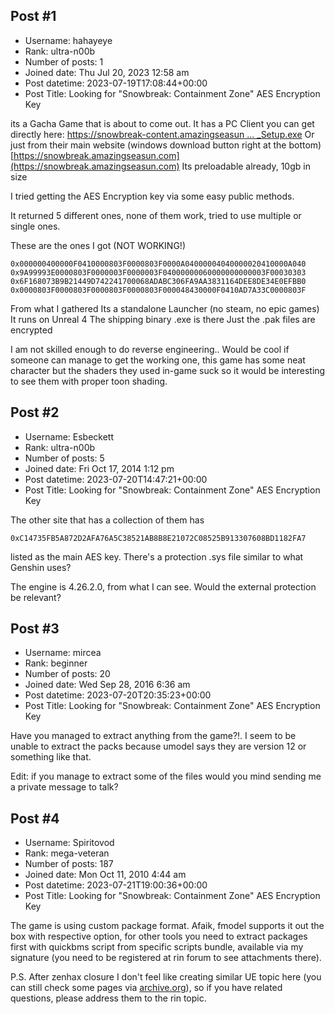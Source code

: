## Post #1
- Username: hahayeye
- Rank: ultra-n00b
- Number of posts: 1
- Joined date: Thu Jul 20, 2023 12:58 am
- Post datetime: 2023-07-19T17:08:44+00:00
- Post Title: Looking for "Snowbreak: Containment Zone" AES Encryption Key

its a Gacha Game that is about to come out. 
It has a PC Client you can get directly here: 
[https://snowbreak-content.amazingseasun ... _Setup.exe](https://snowbreak-content.amazingseasuncdn.com/ob202307/launcher/seasun/setup/Snow_Setup.exe)
Or just from their main website (windows download button right at the bottom)
[https://snowbreak.amazingseasun.com](https://snowbreak.amazingseasun.com)
Its preloadable already, 10gb in size

I tried getting the AES Encryption key via some easy public methods.

It returned 5 different ones, none of them work, tried to use multiple or single ones.

These are the ones I got (NOT WORKING!)

```
0x000000400000F0410000803F0000803F0000A04000004040000020410000A040
0x9A99993E0000803F0000003F0000003F04000000060000000000003F00030303
0x6F168073B9B21449D742241700068ADABC306FA9AA3831164DEE8DE34E0EFBB0
0x0000803F0000803F0000803F0000803F000048430000F0410AD7A33C0000803F
```


From what I gathered
Its a standalone Launcher (no steam, no epic games)
It runs on Unreal 4
The shipping binary .exe is there
Just the .pak files are encrypted

I am not skilled enough to do reverse engineering.. Would be cool if someone can manage to get the working one, this game has some neat character but the shaders they used in-game suck so it would be interesting to see them with proper toon shading.
## Post #2
- Username: Esbeckett
- Rank: ultra-n00b
- Number of posts: 5
- Joined date: Fri Oct 17, 2014 1:12 pm
- Post datetime: 2023-07-20T14:47:21+00:00
- Post Title: Looking for "Snowbreak: Containment Zone" AES Encryption Key

The other site that has a collection of them has 
```
0xC14735FB5A872D2AFA76A5C38521AB8B8E21072C08525B913307608BD1182FA7
```

listed as the main AES key. There's a protection .sys file similar to what Genshin uses?

The engine is 4.26.2.0, from what I can see. Would the external protection be relevant?
## Post #3
- Username: mircea
- Rank: beginner
- Number of posts: 20
- Joined date: Wed Sep 28, 2016 6:36 am
- Post datetime: 2023-07-20T20:35:23+00:00
- Post Title: Looking for "Snowbreak: Containment Zone" AES Encryption Key

Have you managed to extract anything from the game?!. I seem to be unable to extract the packs because umodel says they are version 12 or something like that.

Edit: if you manage to extract some of the files would you mind sending me a private message to talk?
## Post #4
- Username: Spiritovod
- Rank: mega-veteran
- Number of posts: 187
- Joined date: Mon Oct 11, 2010 4:44 am
- Post datetime: 2023-07-21T19:00:36+00:00
- Post Title: Looking for "Snowbreak: Containment Zone" AES Encryption Key

The game is using custom package format. Afaik, fmodel supports it out the box with respective option, for other tools you need to extract packages first with quickbms script from specific scripts bundle, available via my signature (you need to be registered at rin forum to see attachments there). 

P.S. After zenhax closure I don't feel like creating similar UE topic here (you can still check some pages via [archive.org](https://web.archive.org/web/20230601001200/https://zenhax.com/viewtopic.php?f=9&t=1005&p=56251)), so if you have related questions, please address them to the rin topic.
